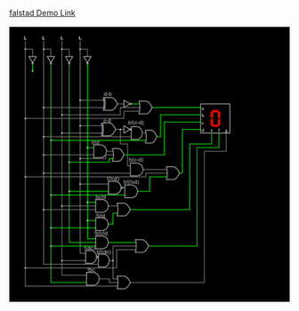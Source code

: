 <a href="https://www.falstad.com/circuit/circuitjs.html?ctz=CQAgjCAMB0l3BWcMBMcUHYMGZIA4UA2ATmIxAUgoqoQFMBaMMAKDAXMPxABY4RiPHr35VyVSCwAyAwuCGzFEkADMAhgBsAznWqSZYOWAWGlUVZp17pIBoWHHhd4cTnL123Un23H8p36u5lQeVt4sAO6+JgpMCih8UJHRDrHMKP5JUc6ZDNgZfpJRpn48eJlFin5gKOWFyTl+OXwSySUmcgmtUUGBctiE5ZIAkr41uekgXcHQSAgso3kFsflTiRKzFAu8dQpla8owc9s1uw61BzPH7A7EGdh4wpj3j+YZtNvPIA-C2APfrw2x2Kd2+g0UAyGbVBLVs9hErXY93+sJ4q1hVGw1HmUTRGVhXHKGOSfzksK+xKiFP4FNWlVpBTJdLanUSpjxWW+KNMtSJpnpeD5nUFvH2AqJ+ziwiEUOyfmmUtFsqVFAuMt4zNx+w5hI170+Ip4QXyVCNbigm3mN3AMKCKAQZKCVHeWxBGQQ40MtHGlTAMLwVC9O26EPBQTKIfDAfAXGDnPZq1MHv1xVjyZjFB9bEo3zQmfu4PTzvMONztAuOQQF0kSIBwirRNWDbe2OSHOb6ublUh+brve7rwQK3dCkqzX4lerDVWCqbo+zgYUCFBKASFFBxY+2XhzZyut9Cl1e+4vou01OFAwbmzGWmut5IH331bVO4hDXQXfwkqUaon7X9Jrsut6JMBnJ3twaDlPuyRQY+kFvgBsGJF+UxrqhgHCKhq5YessHoYk+z2CG+zTEReFUiKuo8PCMG4rR3A0dK8KVNR8JMbwLEsAAHlM-DYKRAnfB6vBrCAAAmDAAEY8TaRKEEgKDYBANFEmJADGDDibJxjkA6EBgNGDrSmJUkAITaVSDq8HaGD4k6sF2TZwpEg5VJOWaUxOQ6IZfD53yQPWsbdoFFCxrgWHWTWOYRY+Tk-HFLouqWsWDOUe4imODHpbRmU3pxWEikOhVDM+wJ9hgoWKpV34NKUkp+DVnJLBQw4gBggKwSKHVOKsPWcuRprlFeyr-i4cg4NePQTf8cGTeB3AjTs7XggOWEebRTlre1oUJWlnJ7YauXKtgVYrUS-BLZUsJLTdoXXZdoUcU1lTFY+RV7G5rXSp+jEObxKDjHZEBEBNa5PMIZkABRmep4kAJTZiDi1nQ+GBncW1w5mj4KnRkV1TK2AN4DNSCncIOBqWu5kw3DiO8cpVCENg5AsxkxGidTUOaQjsm4GSGC-OjvBYJzwg0zziPFBcHBGEuV5JOwgaxngM5rqrLpYlu4AywrF54PybQXAbRgq4bqa9qYGvxiriZyNbWUlXCwiPMqQau87IAe9Ft7WR7Jpe2KhPlThXszn7zJKzGf7jKHxA+sHrq2H1rwtXcUK8YYSCCliaDZyTYsgGZ5naZn8IBsjxBe09pnqRZJJ5h7suB8qzdNwr-mvR3saEN5wXJL37oXIPYWIjmQakLeH4bmVSdx7HiTxymlxL5cJO1VSiTr1MftcdL5QmzrB9ffrvQqyfsbp8nGRX76l96xcZBTUfXu9I-CvXcN4L7JPNt-v6AgNzThvhWRMcA3axjAOA6+yATzJCCPNXogUQyTCgYvIwyCbZh0ZMgLaLJcEFE9JAPB7ADJEOsmAPWkAoqJytGdAOUDGIlGgZiF8aEXCggDr-TCBDLhQLwZvQMxCQJCLgYI2B5QGEsIbkItc9oMFISsgop4FC0HgVUVVaoaixyNU0SYbRbZmFvm4Iw5UupTHwXKM3Vi3Bm5NWsckexFx7EfwXOAKhTlQ78KSiWNoVCRSNHwMqHIHtAl5XEd4vhtZoqBk9LWP0hCMaEw+LWc8hhJH-GYKtZ82sEngFSWuZgGN8IOAKaU1aJT8ngjSRUi2kSShgH+HffJmS4lNOARImBWS3ZxPBC1bpzUtF6NKZ1OU+jXhpNGVyIw6THxslmaxeZ4IOZgUWbQUE81VmOP+M2TZQDM4IHKK4Z0phXBYghkXcyddS4tOQPaGMBlIBqjEtDcS6l6Yxirmg28uBkA8CQBcmmbyPkXnSAZSBNQTJrmLupFgQA">falstad Demo Link</a></br></br>
<img src="image.png" title="Schematic">
